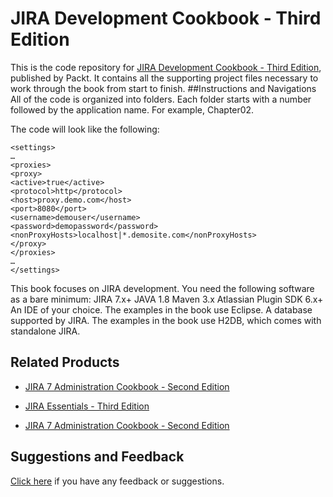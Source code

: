 # JIRA Development Cookbook - Third Edition

This is the code repository for [JIRA Development Cookbook - Third Edition](https://www.packtpub.com/application-development/jira-7-development-cookbook-third-edition?utm_source=github&utm_medium=repository&utm_campaign=9781785885617), published by Packt. It contains all the supporting project files necessary to work through the book from start to finish.
##Instructions and Navigations
All of the code is organized into folders. Each folder starts with a number followed by the application name. For example, Chapter02.

The code will look like the following:
```
<settings>
…
<proxies>
<proxy>
<active>true</active>
<protocol>http</protocol>
<host>proxy.demo.com</host>
<port>8080</port>
<username>demouser</username>
<password>demopassword</password>
<nonProxyHosts>localhost|*.demosite.com</nonProxyHosts>
</proxy>
</proxies>
…
</settings>
```

This book focuses on JIRA development. You need the following software as a bare
minimum:
JIRA 7.x+
JAVA 1.8
Maven 3.x
Atlassian Plugin SDK 6.x+
An IDE of your choice. The examples in the book use Eclipse.
A database supported by JIRA. The examples in the book use H2DB, which
comes with standalone JIRA.

## Related Products

* [JIRA 7 Administration Cookbook - Second Edition](https://www.packtpub.com/application-development/jira-7-administration-cookbook-second-edition?utm_source=github&utm_medium=repository&utm_campaign=9781785888441)

* [JIRA Essentials - Third Edition](https://www.packtpub.com/application-development/jira-essentials-third-edition?utm_source=github&utm_medium=repository&utm_campaign=9781784398125)

* [JIRA 7 Administration Cookbook - Second Edition](https://www.packtpub.com/application-development/jira-7-administration-cookbook-second-edition?utm_source=github&utm_medium=repository&utm_campaign=9781785888441)

## Suggestions and Feedback

[Click here](https://docs.google.com/forms/d/e/1FAIpQLSe5qwunkGf6PUvzPirPDtuy1Du5Rlzew23UBp2S-P3wB-GcwQ/viewform) if you have any feedback or suggestions.
